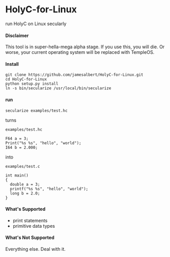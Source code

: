 # HolyC-for-Linux
run HolyC on Linux secularly

#### Disclaimer

This tool is in super-hella-mega alpha stage. If you use this, you will die. Or worse, your current operating system will be replaced with TempleOS.

#### Install

```
git clone https://github.com/jamesalbert/HolyC-for-Linux.git
cd HolyC-for-Linux
python setup.py install
ln -s bin/secularize /usr/local/bin/secularize
```

#### run

`secularize examples/test.hc`

turns

`examples/test.hc`
```
F64 a = 3;
Print("%s %s", "hello", "world");
I64 b = 2.000;
```

into

`examples/test.c`
```
int main()
{
  double a = 3;
  printf("%s %s", "hello", "world");
  long b = 2.0;
}
```

#### What's Supported

- print statements
- primitive data types

#### What's Not Supported

Everything else. Deal with it.
